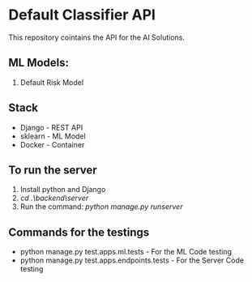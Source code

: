 # Default Classifier API

This repository cointains the API for the AI Solutions.

## ML Models:
1. Default Risk Model


## Stack
* Django - REST API 
* sklearn - ML Model
* Docker - Container

## To run the server

1. Install python and Django
2. *cd .\backend\server*
3. Run the command: *python manage.py runserver*

## Commands for the testings

* python manage.py test.apps.ml.tests - For the ML Code testing
* python manage.py test.apps.endpoints.tests - For the Server Code testing


